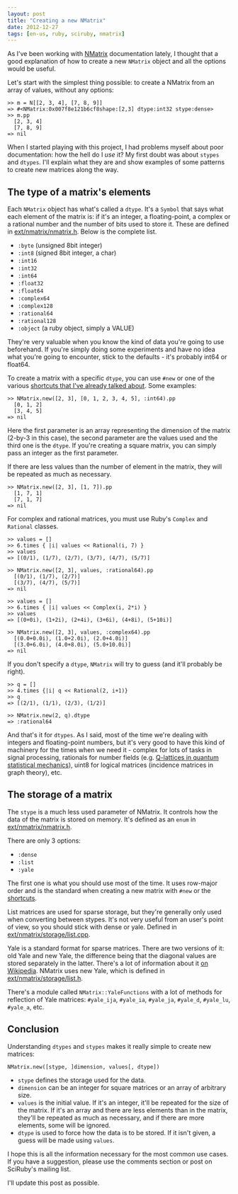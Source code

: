 ```yaml
---
layout: post
title: "Creating a new NMatrix"
date: 2012-12-27
tags: [en-us, ruby, sciruby, nmatrix]
---
```


As I've been working with [NMatrix](http://github.com/sciruby/nmatrix) documentation lately, I thought that a good explanation of how to create a new `NMatrix` object and all the options would be useful.

Let's start with the simplest thing possible: to create a NMatrix from an array of values, without any options:

	>> m = N[[2, 3, 4], [7, 8, 9]]
	=> #<NMatrix:0x007f8e121b6cf8shape:[2,3] dtype:int32 stype:dense> 
	>> m.pp
	  [2, 3, 4]
	  [7, 8, 9]
	=> nil 

When I started playing with this project, I had problems myself about poor documentation: how the hell do I *use* it? My first doubt was about `stypes` and `dtypes`. I'll explain what they are and show examples of some patterns to create new matrices along the way.

## The type of a matrix's elements

Each `NMatrix` object has what's called a `dtype`. It's a `Symbol` that says what each element of the matrix is: if it's an integer, a floating-point, a complex or a rational number and the number of bits used to store it. These are defined in [ext/nmatrix/nmatrix.h](https://github.com/SciRuby/nmatrix/blob/master/ext/nmatrix/nmatrix.h#L195). Below is the complete list.

- `:byte` (unsigned 8bit integer)
- `:int8` (signed 8bit integer, a char)
- `:int16`
- `:int32`
- `:int64`
- `:float32` 
- `:float64`
- `:complex64`
- `:complex128`
- `:rational64`
- `:rational128`
- `:object` (a ruby object, simply a VALUE)

They're very valuable when you know the kind of data you're going to use beforehand. If you're simply doing some experiments and have no idea what you're going to encounter, stick to the defaults - it's probably int64 or float64.

To create a matrix with a specific `dtype`, you can use `#new` or one of the various [shortcuts that I've already talked about][1]. Some examples:

	>> NMatrix.new([2, 3], [0, 1, 2, 3, 4, 5], :int64).pp
	  [0, 1, 2]
	  [3, 4, 5]
	=> nil 

Here the first parameter is an array representing the dimension of the matrix (2-by-3 in this case), the second parameter are the values used and the third one is the `dtype`. If you're creating a square matrix, you can simply pass an integer as the first parameter.

If there are less values than the number of element in the matrix, they will be repeated as much as necessary.

	>> NMatrix.new([2, 3], [1, 7]).pp
	  [1, 7, 1]
	  [7, 1, 7]
	=> nil 

For complex and rational matrices, you must use Ruby's `Complex` and `Rational` classes.

	>> values = []
	>> 6.times { |i| values << Rational(i, 7) }
	>> values
	=> [(0/1), (1/7), (2/7), (3/7), (4/7), (5/7)] 

	>> NMatrix.new([2, 3], values, :rational64).pp
	  [(0/1), (1/7), (2/7)]
	  [(3/7), (4/7), (5/7)]
	=> nil

	>> values = []
	>> 6.times { |i| values << Complex(i, 2*i) }
	>> values
	=> [(0+0i), (1+2i), (2+4i), (3+6i), (4+8i), (5+10i)] 
	
	>> NMatrix.new([2, 3], values, :complex64).pp
	  [(0.0+0.0i), (1.0+2.0i), (2.0+4.0i)]
	  [(3.0+6.0i), (4.0+8.0i), (5.0+10.0i)]
	=> nil

If you don't specify a `dtype`, `NMatrix` will try to guess (and it'll probably be right).

	>> q = []
	>> 4.times {|i| q << Rational(2, i+1)}
	>> q
	=> [(2/1), (1/1), (2/3), (1/2)] 

	>> NMatrix.new(2, q).dtype
	=> :rational64

And that's it for `dtypes`. As I said, most of the time we're dealing with integers and floating-point numbers, but it's very good to have this kind of machinery for the times when we need it - complex for lots of tasks in signal processing, rationals for number fields (e.g. [Q-lattices in quantum statistical mechanics][2]), uint8 for logical matrices (incidence matrices in graph theory), etc.

## The storage of a matrix

The `stype` is a much less used parameter of NMatrix. It controls how the data of the matrix is stored on memory. It's defined as an `enum` in [ext/nmatrix/nmatrix.h](https://github.com/SciRuby/nmatrix/blob/master/ext/nmatrix/nmatrix.h#L191).

There are only 3 options:

- `:dense`
- `:list`
- `:yale`

The first one is what you should use most of the time. It uses row-major order and is the standard when creating a new matrix with `#new` or the [shortcuts][1].

List matrices are used for sparse storage, but they're generally only used when converting between stypes. It's not very useful from an user's point of view, so you should stick with dense or yale. Defined in [ext/nmatrix/storage/list.cpp](https://github.com/SciRuby/nmatrix/blob/master/ext/nmatrix/storage/list.cpp).

Yale is a standard format for sparse matrices. There are two versions of it: old Yale and new Yale, the difference being that the diagonal values are stored separately in the latter. There's a lot of information about it [on Wikipedia](http://en.wikipedia.org/wiki/Sparse_matrix#Yale_format). NMatrix uses new Yale, which is defined in [ext/nmatrix/storage/list.h](https://github.com/SciRuby/nmatrix/blob/master/ext/nmatrix/storage/list.cpp).

There's a module called `NMatrix::YaleFunctions` with a lot of methods for reflection of Yale matrices: `#yale_ija`, `#yale_ia`, `#yale_ja`, `#yale_d`, `#yale_lu`, `#yale_a`, etc.

## Conclusion

Understanding `dtypes` and `stypes` makes it really simple to create new matrices:

	NMatrix.new([stype, ]dimension, values[, dtype])

- `stype` defines the storage used for the data.
- `dimension` can be an integer for square matrices or an array of arbitrary size.
- `values` is the initial value. If it's an integer, it'll be repeated for the size of the matrix. If it's an array and there are less elements than in the matrix, they'll be repeated as much as necessary, and if there are more elements, some will be ignored.
- `dtype` is used to force how the data is to be stored. If it isn't given, a guess will be made using `values`.

I hope this is all the information necessary for the most common use cases. If you have a suggestion, please use the comments section or post on SciRuby's mailing list.

I'll update this post as possible.

[1]: http://onox.com.br/2012/12/06/how-to-use-nmatrix-shortcuts.html
[2]: http://www.math.fsu.edu/~marcolli/NotesQlattices1.pdf